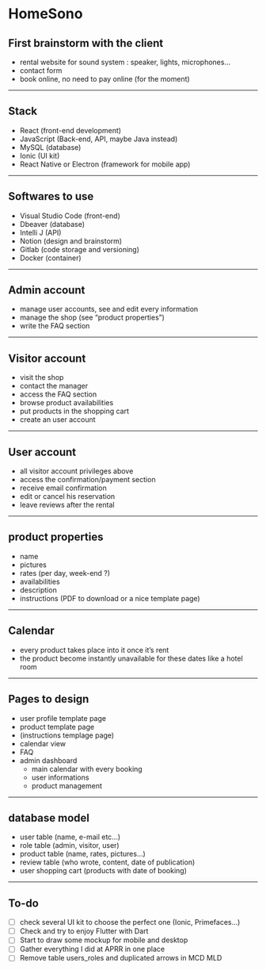 # HomeSono

## First brainstorm with the client

- rental website for sound system : speaker, lights, microphones…
- contact form
- book online, no need to pay online (for the moment)

---

## Stack

- React (front-end development)
- JavaScript (Back-end, API, maybe Java instead)
- MySQL (database)
- Ionic (UI kit)
- React Native or Electron (framework for mobile app)

---

## Softwares to use

- Visual Studio Code (front-end)
- Dbeaver (database)
- Intelli J (API)
- Notion (design and brainstorm)
- Gitlab (code storage and versioning)
- Docker (container)

---

## Admin account

- manage user accounts, see and edit every information
- manage the shop (see “product properties”)
- write the FAQ section

---

## Visitor account

- visit the shop
- contact the manager
- access the FAQ section
- browse product availabilities
- put products in the shopping cart
- create an user account

---

## User account

- all visitor account privileges above
- access the confirmation/payment section
- receive email confirmation
- edit or cancel his reservation
- leave reviews after the rental

---

## product properties

- name
- pictures
- rates (per day, week-end ?)
- availabilities
- description
- instructions (PDF to download or a nice template page)

---

## Calendar

- every product takes place into it once it’s rent
- the product become instantly unavailable for these dates like a hotel room

---

## Pages to design

- user profile template page
- product template page
- (instructions templage page)
- calendar view
- FAQ
- admin dashboard
    - main calendar with every booking
    - user informations
    - product management

---

## database model

- user table (name, e-mail etc...)
- role table (admin, visitor, user)
- product table (name, rates, pictures…)
- review table (who wrote, content, date of publication)
- user shopping cart (products with date of booking)

---

## To-do

- [ ]  check several UI kit to choose the perfect one (Ionic, Primefaces...)
- [ ]  Check and try to enjoy Flutter with Dart
- [ ]  Start to draw some mockup for mobile and desktop
- [ ]  Gather everything I did at APRR in one place
- [ ]  Remove table users_roles and duplicated arrows in MCD MLD